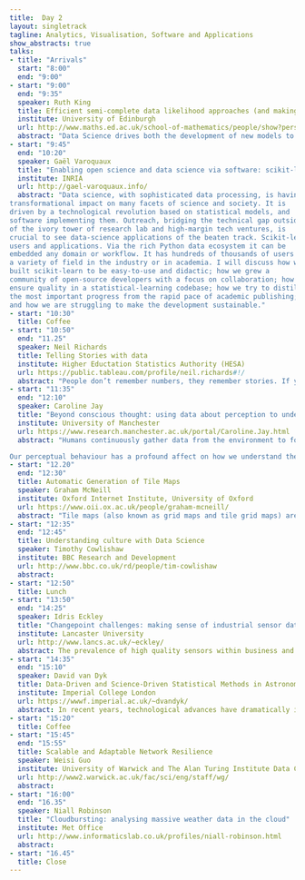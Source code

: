 ```yaml
---
title:  Day 2
layout: singletrack
tagline: Analytics, Visualisation, Software and Applications
show_abstracts: true
talks:
- title: "Arrivals"
  start: "8:00"
  end: "9:00"
- start: "9:00"
  end: "9:35"
  speaker: Ruth King
  title: Efficient semi-complete data likelihood approaches (and making the most out of the BUGS/JAGS black-box)
  institute: University of Edinburgh
  url: http://www.maths.ed.ac.uk/school-of-mathematics/people/show?person=446
  abstract: "Data Science drives both the development of new models to fit to data to better describe the underlying system and the associated model-fitting tools for efficiently conducting statistical analyses of real data. We will consider the particular issue where the associated likelihood of the model is analytically intractable. A common technique in this case is to use a Bayesian data augmentation technique, where the parameter space is expanded via the specification of auxiliary variables, such that the “complete data likelihood” of the observed data and auxiliary variables is straightforward to write down.  Such techniques can be applied in standard software such as BUGS (Bayesian inference Using the Gibbs Sampler) and JAGS (Just Another Gibbs Sampler), which are widely used throughout the scientific community – particularly as the associated Markov chain Monte Carlo (MCMC) algorithm is effectively a hidden black-box. However, standard MCMC algorithms can perform very poorly due to highly correlated parameters. We propose a semi-complete data likelihood approach, which can significantly improve the performance of standard vanilla MCMC algorithms. We demonstrate this by applying the idea to applications in statistical ecology, implemented using the software JAGS."
- start: "9:45"
  end: "10:20"
  speaker: Gaël Varoquaux
  title: "Enabling open science and data science via software: scikit-learn"
  institute: INRIA
  url: http://gael-varoquaux.info/
  abstract: "Data science, with sophisticated data processing, is having a
transformational impact on many facets of science and society. It is
driven by a technological revolution based on statistical models, and
software implementing them. Outreach, bridging the technical gap outside
of the ivory tower of research lab and high-margin tech ventures, is
crucial to see data-science applications of the beaten track. Scikit-learn is a machine-learning software that strives to reach many
users and applications. Via the rich Python data ecosystem it can be
embedded any domain or workflow. It has hundreds of thousands of users in
a variety of field in the industry or in academia. I will discuss how we
built scikit-learn to be easy-to-use and didactic; how we grew a
community of open-source developers with a focus on collaboration; how we
ensure quality in a statistical-learning codebase; how we try to distill
the most important progress from the rapid pace of academic publishing;
and how we are struggling to make the development sustainable."
- start: "10:30"
  title: Coffee
- start: "10:50"
  end: "11.25"
  speaker: Neil Richards
  title: Telling Stories with data
  institute: Higher Eductation Statistics Authority (HESA)
  url: https://public.tableau.com/profile/neil.richards#!/
  abstract: "People don’t remember numbers, they remember stories. If you want to communicate data driven findings to an audience, then you need to be able to tell a compelling story with your numbers. Numbers might not change the world, but the story they are telling just might. We look at data visualisations, the stories they tell, and the methods used to tell them."
- start: "11:35"
  end: "12:10"
  speaker: Caroline Jay 
  title: "Beyond conscious thought: using data about perception to understand cognition"
  institute: University of Manchester
  url: https://www.research.manchester.ac.uk/portal/Caroline.Jay.html
  abstract: "Humans continuously gather data from the environment to form judgements and guide behaviour. While many decisions appear to be made at a conscious level, they are strongly influenced by the perceptual processes used to obtain the relevant information, and by the editing that the brain performs to prevent the conscious mind being overwhelmed by vast amounts of noisy data. 

Our perceptual behaviour has a profound affect on how we understand the world, but the process by which it occurs is subjectively hard to articulate. This talk discusses how we can use computational methods to monitor and make sense of these complex perceptual processes, providing a window on subconscious cognition, and laying the foundations for technology that could vastly improve our decision making capabilities."
- start: "12.20"
  end: "12:30"
  title: Automatic Generation of Tile Maps
  speaker: Graham McNeill
  institute: Oxford Internet Institute, University of Oxford
  url: https://www.oii.ox.ac.uk/people/graham-mcneill/
  abstract: "Tile maps (also known as grid maps and tile grid maps) are an important tool in thematic cartography with distinct qualities (and limitations) that distinguish them from better-known techniques such as choropleths, cartograms and symbol maps. Specifically, tile maps display geographic regions as a grid of identical tiles so large regions do not dominate the viewer's attention and small regions are easily seen. Furthermore, complex data such as time series can be shown on each tile in a consistent format, and the grid layout facilitates comparisons across tiles. Whilst a small number of handcrafted tile maps have become popular, the time-consuming process of creating new tile maps limits their wider use. To address this issue, we present an algorithm that generates a tile map of the specified type (e.g., square, hexagon, triangle) from raw shape data. Since the best tile map depends on the specific geography visualized and the task to be performed, the algorithm generates and ranks multiple tile maps and allows the user to choose the most appropriate. The approach is demonstrated on a range of examples and available in a prototype browser-based application."
- start: "12:35"
  end: "12:45"
  title: Understanding culture with Data Science
  speaker: Timothy Cowlishaw
  institute: BBC Research and Development
  url: http://www.bbc.co.uk/rd/people/tim-cowlishaw
  abstract:
- start: "12:50"
  title: Lunch
- start: "13:50"
  end: "14:25"
  speaker: Idris Eckley
  title: "Changepoint challenges: making sense of industrial sensor data"
  institute: Lancaster University
  url: http://www.lancs.ac.uk/~eckley/
  abstract: The prevalence of high quality sensors within business and industrial systems has resulted in a torrent of data. Typically, these sensors are capable of recording data on several different attributes at very high rates (kHz or GHz). These signals pose many important challenges for data science. Arguably one of the most fundamental of these is the identification of when the statistical properties of the signal have changed. This requires the development of efficient and accurate methods, capable of detecting potentially subtle changes in signal composition. This talk will focus on the challenge of efficiently estimating the locations of changepoints, i.e. abrupt changes, within such signals and, in particular, the benefits of parallelisation together with details of key statistical properties that can be established in this setting.
- start: "14:35"
  end: "15:10"
  speaker: David van Dyk
  title: Data-Driven and Science-Driven Statistical Methods in Astronomy and Solar Physics
  institute: Imperial College London
  url: https://wwwf.imperial.ac.uk/~dvandyk/
  abstract: In recent years, technological advances have dramatically increased the quality and quantity of data available to astronomers.  Newly launched or soon-to-be launched space-based telescopes are tailored to data-collection challenges associated with specific scientific goals. These instruments provide massive new surveys resulting in new catalogs containing terabytes of data, high resolution spectrography and imaging across the electromagnetic spectrum, and incredibly detailed movies of dynamic and explosive processes in the solar atmosphere. The spectrum of new instruments is helping scientists make impressive strides in our understanding of the physical universe, but at the same time generating massive data-analytic and data-mining challenges for scientists who study the resulting data. In this talk I will illustrate and discuss the interplay of data science, statistics, data-driven methods, and science-driven methods in the context of several problems in astrophysics.
- start: "15:20"
  title: Coffee
- start: "15:45"
  end: "15:55"
  title: Scalable and Adaptable Network Resilience
  speaker: Weisi Guo
  institute: University of Warwick and The Alan Turing Institute Data Centric Engineering Programme 
  url: http://www2.warwick.ac.uk/fac/sci/eng/staff/wg/
  abstract: 
- start: "16:00"
  end: "16.35"
  speaker: Niall Robinson
  title: "Cloudbursting: analysing massive weather data in the cloud"
  institute: Met Office
  url: http://www.informaticslab.co.uk/profiles/niall-robinson.html
  abstract:
- start: "16.45"
  title: Close
---
```



